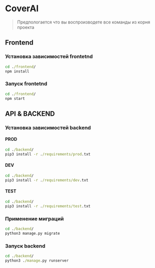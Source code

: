 # CoverAI

> Предпологается что вы воспроизводете все команды из корня проекта

## Frontend

### Установка зависимостей frontetnd

```cmd
cd ./frontend/
npm install
```

### Запуск frontetnd

```cmd
cd ./frontend/
npm start
```

## API & BACKEND

### Установка зависимостей backend

#### PROD

```cmd
cd ./backend/
pip3 install -r ./requirements/prod.txt
```

#### DEV

```cmd
cd ./backend/
pip3 install -r ./requirements/dev.txt
```

#### TEST

```cmd
cd ./backend/
pip3 install -r ./requirements/test.txt
```

### Применение миграций

```cmd
cd ./backend/
python3 manage.py migrate
```

### Запуск backend

```cmd
cd ./backend/
python3 ./manage.py runserver
```
